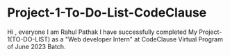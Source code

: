 # Project-1-To-Do-List-CodeClause
Hi , everyone I am Rahul Pathak I have successfully completed My Project-1(TO-DO-LIST) as a "Web developer Intern" at CodeClause Virtual Program of June 2023 Batch.

